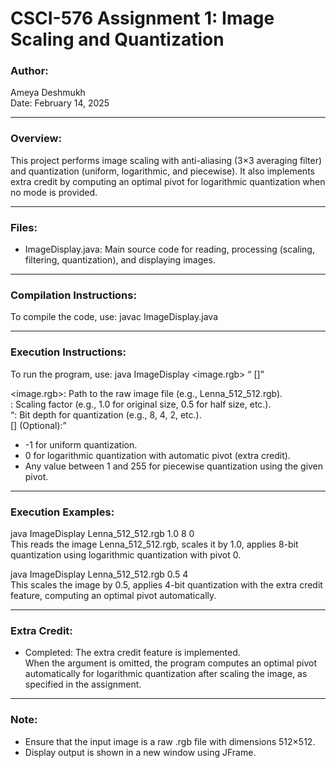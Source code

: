 # CSCI-576 Assignment 1: Image Scaling and Quantization

### Author:
Ameya Deshmukh  
Date: February 14, 2025  

---

### Overview:
This project performs image scaling with anti-aliasing (3×3 averaging filter) and quantization (uniform, logarithmic, and piecewise). It also implements extra credit by computing an optimal pivot for logarithmic quantization when no mode is provided.

---

### Files:
- ImageDisplay.java: Main source code for reading, processing (scaling, filtering, quantization), and displaying images.

---

### Compilation Instructions:
To compile the code, use:
javac ImageDisplay.java

---

### Execution Instructions:
To run the program, use:
java ImageDisplay <image.rgb> <scale> <Q> [<mode>]

<image.rgb>: Path to the raw image file (e.g., Lenna_512_512.rgb).  
<scale>: Scaling factor (e.g., 1.0 for original size, 0.5 for half size, etc.).  
<Q>: Bit depth for quantization (e.g., 8, 4, 2, etc.).  
[<mode>] (Optional):  
- -1 for uniform quantization.  
- 0 for logarithmic quantization with automatic pivot (extra credit).  
- Any value between 1 and 255 for piecewise quantization using the given pivot.

---

### Execution Examples:
java ImageDisplay Lenna_512_512.rgb 1.0 8 0  
This reads the image Lenna_512_512.rgb, scales it by 1.0, applies 8-bit quantization using logarithmic quantization with pivot 0.

java ImageDisplay Lenna_512_512.rgb 0.5 4  
This scales the image by 0.5, applies 4-bit quantization with the extra credit feature, computing an optimal pivot automatically.

---

### Extra Credit:
- Completed: The extra credit feature is implemented.  
  When the <mode> argument is omitted, the program computes an optimal pivot automatically for logarithmic quantization after scaling the image, as specified in the assignment.

---

### Note:
- Ensure that the input image is a raw .rgb file with dimensions 512×512.
- Display output is shown in a new window using JFrame.
